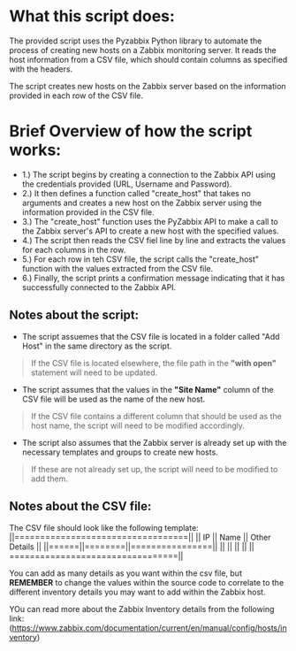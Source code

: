 # What this script does:

The provided script uses the Pyzabbix Python library to automate the process of creating new hosts on a Zabbix monitoring server. It reads the host information from a CSV file, which should contain columns as specified with the headers. 

The script creates new hosts on the Zabbix server based on the information provided in each row of the CSV file.

# Brief Overview of how the script works:

* 1.) The script begins by creating a connection to the Zabbix API using the credentials provided (URL, Username and Password).
* 2.) It then defines a function called "create_host" that takes no arguments and creates a new host on the Zabbix server using the information provided in the CSV file.
* 3.) The "create_host" function uses the PyZabbix API to make a call to the Zabbix server's API to create a new host with the specified values.
* 4.) The script then reads the CSV fiel line by line and extracts the values for each columns in the row.
* 5.) For each row in teh CSV file, the script calls the "create_host" function with the values extracted from the CSV file.
* 6.) Finally, the script prints a confirmation message indicating that it has successfully connected to the Zabbix API.

## Notes about the script:

* The script assuemes that the CSV file is located in a folder called "Add Host" in the same directory as the script.
> If the CSV file is located elsewhere, the file path in the __"with open"__ statement will need to be updated.

* The script assumes that the values in the __"Site Name"__ column of the CSV file will be used as the name of the new host.
> If the CSV file contains a different column that should be used as the host name, the script will need to be modified accordingly.

* The script also assumes that the Zabbix server is already set up with the necessary templates and groups to create new hosts.
> If these are not already set up, the script will need to be modified to add them.

## Notes about the CSV file:

The CSV file should look like the following template:
||==================================||
||  IP  ||  Name  ||  Other Details ||
||======||========||================||
||      ||        ||                ||
|| =================================||

You can add as many details as you want within the csv file, but __REMEMBER__ to change the values within the source code to correlate to the different inventory details you may want to add within the Zabbix host.

YOu can read more about the Zabbix Inventory details from the following link: (https://www.zabbix.com/documentation/current/en/manual/config/hosts/inventory)
